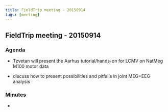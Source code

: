 ```yaml
---
title: FieldTrip meeting - 20150914
tags: [meeting]
---
```


## FieldTrip meeting - 20150914

### Agenda

*  Tzvetan will present the Aarhus tutorial/hands-on for LCMV on NatMeg M100 motor data

*  discuss how to present possibilities and pitfalls in joint MEG+EEG analysis

### Minutes

* 

